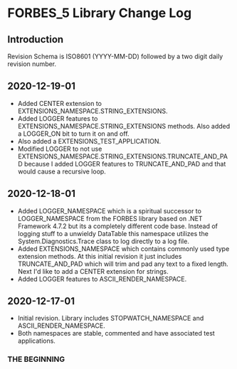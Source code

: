 # FORBES_5 Library Change Log

## Introduction

Revision Schema is ISO8601 (YYYY-MM-DD) followed by a two digit daily revision number.

## 2020-12-19-01

* Added CENTER extension to EXTENSIONS_NAMESPACE.STRING_EXTENSIONS.
* Added LOGGER features to EXTENSIONS_NAMESPACE.STRING_EXTENSIONS methods. Also added a LOGGER_ON  bit to turn it on and off.
* Also added a EXTENSIONS_TEST_APPLICATION.
* Modified LOGGER to not use EXTENSIONS_NAMESPACE.STRING_EXTENSIONS.TRUNCATE_AND_PAD because I added LOGGER features to TRUNCATE_AND_PAD and that would cause a recursive loop.

## 2020-12-18-01

* Added LOGGER_NAMESPACE which is a spiritual successor to LOGGER_NAMESPACE from the FORBES library based on .NET Framework 4.7.2 but its a completely different code base. Instead of logging stuff to a unwieldy DataTable this namespace utilizes the System.Diagnostics.Trace class to log directly to a log file.
* Added EXTENSIONS_NAMESPACE which contains commonly used type extension methods. At this initial revision it just includes TRUNCATE_AND_PAD which will trim and pad any text to a fixed length. Next I'd like to add a CENTER extension for strings.
* Added LOGGER features to ASCII_RENDER_NAMESPACE.

## 2020-12-17-01

* Initial revision. Library includes STOPWATCH_NAMESPACE and ASCII_RENDER_NAMESPACE.
* Both namespaces are stable, commented and have associated test applications.

### THE  BEGINNING